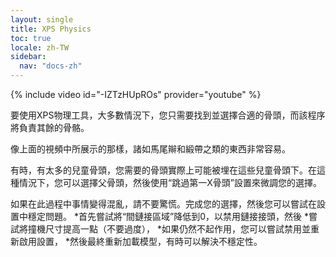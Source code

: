 ```yaml
---
layout: single
title: XPS Physics
toc: true
locale: zh-TW
sidebar:
  nav: "docs-zh"
---
```


{% include video id="-IZTzHUpROs" provider="youtube" %}

要使用XPS物理工具，大多數情況下，您只需要找到並選擇合適的骨頭，而該程序將負責其餘的骨骼。

像上面的視頻中所展示的那樣，諸如馬尾辮和緞帶之類的東西非常容易。

有時，有太多的兒童骨頭，您需要的骨頭實際上可能被埋在這些兒童骨頭下。在這種情況下，您可以選擇父骨頭，然後使用“跳過第一X骨頭”設置來微調您的選擇。

如果在此過程中事情變得混亂，請不要驚慌。完成您的選擇，然後您可以嘗試在設置中穩定問題。
*首先嘗試將“間鏈接區域”降低到0，以禁用鏈接接頭，然後
*嘗試將撞機尺寸提高一點（不要過度），
*如果仍然不起作用，您可以嘗試禁用並重新啟用設置，
*然後最終重新加載模型，有時可以解決不穩定性。